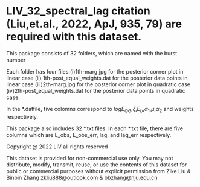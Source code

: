 # LIV_32_spectral_lag  citation (Liu,et.al., 2022, ApJ, 935, 79) are required with this dataset.
This package consists of 32 folders, which are named with the burst number

Each folder has four files:(i)1th-marg.jpg for the posterior corner plot in linear case (ii) 1th-post_equal_weights.dat for the posterior data points in linear case (iii)2th-marg.jpg for the posterior corner plot in quadratic case (iv)2th-post_equal_weights.dat for the posterior data points in quadratic case.

In the  *.datfile,  five colomns  correspond to $logE_{QG}$,$\zeta$,$E_b$,$\alpha_1$,$\mu$,$\alpha_2$ and weights respectively.


This package also includes 32 *.txt files. In each *.txt file, there are five columns which are E_obs, E_obs_err, lag, and lag_err respectively.

Copyright @ 2022 LIV all rights  reserved 

This dataset is provided for non-commercial use only. You may not distribute, modify, transmit, reuse, or use the contents of this dataset for public or commercial purposes without explicit  permission from Zike Liu & Binbin Zhang zkliu888@outlook.com & bbzhang@nju.edu.cn
